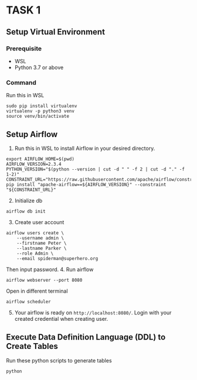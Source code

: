 # TASK 1

## Setup Virtual Environment
### Prerequisite
- WSL
- Python 3.7 or above
### Command
Run this in WSL

```
sudo pip install virtualenv
virtualenv -p python3 venv
source venv/bin/activate
```

## Setup Airflow
1. Run this in WSL to install Airflow in your desired directory.
```
export AIRFLOW_HOME=$(pwd)
AIRFLOW_VERSION=2.3.4
PYTHON_VERSION="$(python --version | cut -d " " -f 2 | cut -d "." -f 1-2)"
CONSTRAINT_URL="https://raw.githubusercontent.com/apache/airflow/constraints-${AIRFLOW_VERSION}/constraints-${PYTHON_VERSION}.txt"
pip install "apache-airflow==${AIRFLOW_VERSION}" --constraint "${CONSTRAINT_URL}"
```
2. Initialize db
``` 
airflow db init
```
3. Create user account
```
airflow users create \
    --username admin \
    --firstname Peter \
    --lastname Parker \
    --role Admin \
    --email spiderman@superhero.org
```
Then input password.
4. Run airflow
```
airflow webserver --port 8080
```
Open in different terminal
```
airflow scheduler
```
5. Your airflow is ready on `http://localhost:8080/`. Login with your created credential when creating user.

## Execute Data Definition Language (DDL) to Create Tables
Run these python scripts to generate tables
```
python 
```
